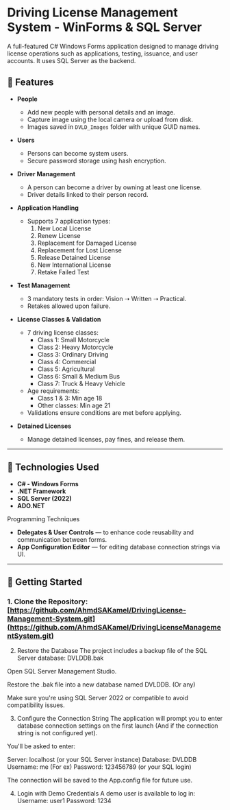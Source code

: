 # Driving License Management System - WinForms & SQL Server

A full-featured C# Windows Forms application designed to manage driving license operations such as applications, testing, issuance, and user accounts. 
It uses SQL Server as the backend.


## 🚀 Features

- **People**
  - Add new people with personal details and an image.
  - Capture image using the local camera or upload from disk.
  - Images saved in `DVLD_Images` folder with unique GUID names.
  
- **Users**
  - Persons can become system users.
  - Secure password storage using hash encryption.

- **Driver Management**
  - A person can become a driver by owning at least one license.
  - Driver details linked to their person record.
   
- **Application Handling**
  - Supports 7 application types:
    1. New Local License  
    2. Renew License  
    3. Replacement for Damaged License  
    4. Replacement for Lost License  
    5. Release Detained License  
    6. New International License  
    7. Retake Failed Test  

- **Test Management**
  - 3 mandatory tests in order: Vision ➝ Written ➝ Practical.
  - Retakes allowed upon failure.

- **License Classes & Validation**
  - 7 driving license classes:
    - Class 1: Small Motorcycle
    - Class 2: Heavy Motorcycle
    - Class 3: Ordinary Driving
    - Class 4: Commercial
    - Class 5: Agricultural
    - Class 6: Small & Medium Bus
    - Class 7: Truck & Heavy Vehicle
  - Age requirements:
    - Class 1 & 3: Min age 18
    - Other classes: Min age 21
  - Validations ensure conditions are met before applying.

- **Detained Licenses**
  - Manage detained licenses, pay fines, and release them.

---

## 🧠 Technologies Used

- **C# - Windows Forms**
- **.NET Framework**
- **SQL Server (2022)**
- **ADO.NET**
 
Programming Techniques 
- **Delegates & User Controls** — to enhance code reusability and communication between forms.
- **App Configuration Editor** — for editing database connection strings via UI.

---

## 🏁 Getting Started

### 1. Clone the Repository: [https://github.com/AhmdSAKamel/DrivingLicense-Management-System.git](https://github.com/AhmdSAKamel/DrivingLicenseManagementSystem.git)

2. Restore the Database
The project includes a backup file of the SQL Server database: DVLDDB.bak

Open SQL Server Management Studio.

Restore the .bak file into a new database named DVLDDB. (Or any)

Make sure you're using SQL Server 2022 or compatible to avoid compatibility issues.

3. Configure the Connection String
The application will prompt you to enter database connection settings on the first launch (And if the connection string is not configured yet).

You'll be asked to enter:

Server: localhost (or your SQL Server instance)
Database: DVLDDB
Username: me (For ex)
Password: 123456789 (or your SQL login)

The connection will be saved to the App.config file for future use.

4. Login with Demo Credentials
A demo user is available to log in:    Username: user1      Password: 1234
